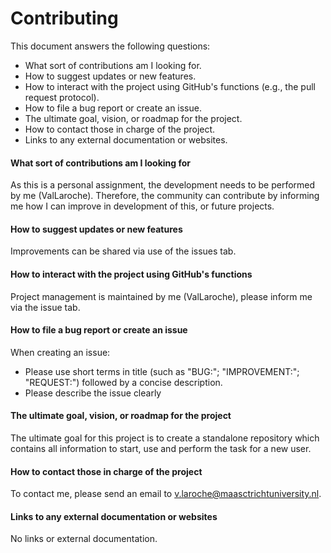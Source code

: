 # Contributing

This document answers the following questions:
- What sort of contributions am I looking for.
- How to suggest updates or new features.
- How to interact with the project using GitHub's functions (e.g., the pull request protocol).
- How to file a bug report or create an issue.
- The ultimate goal, vision, or roadmap for the project.
- How to contact those in charge of the project.
- Links to any external documentation or websites.


#### What sort of contributions am I looking for
As this is a personal assignment, the development needs to be performed by me (ValLaroche). Therefore, the community can contribute by informing me how I can improve in development of this, or future projects.

#### How to suggest updates or new features
Improvements can be shared via use of the issues tab.

#### How to interact with the project using GitHub's functions
Project management is maintained by me (ValLaroche), please inform me via the issue tab.

#### How to file a bug report or create an issue
When creating an issue:
- Please use short terms in title (such as "BUG:"; "IMPROVEMENT:"; "REQUEST:") followed by a concise description.
- Please describe the issue clearly

#### The ultimate goal, vision, or roadmap for the project
The ultimate goal for this project is to create a standalone repository which contains all information to start, use and perform the task for a new user.

#### How to contact those in charge of the project
To contact me, please send an email to v.laroche@maasctrichtuniversity.nl.

#### Links to any external documentation or websites
No links or external documentation.
